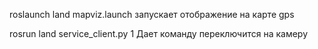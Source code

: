roslaunch land mapviz.launch
запускает отображение на карте gps

rosrun land service_client.py 1
Дает команду переключится на камеру
